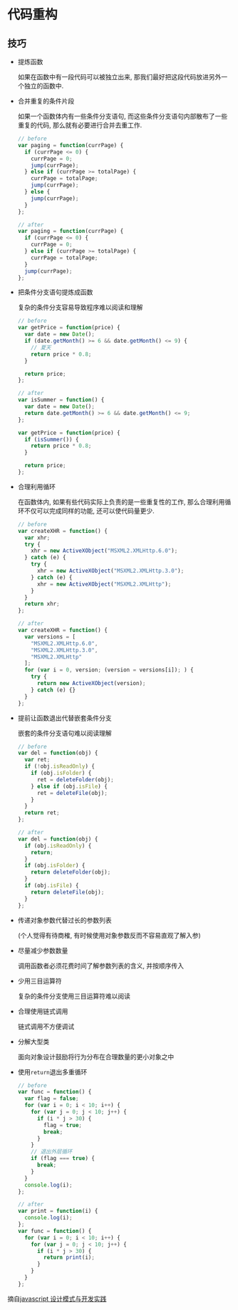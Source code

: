 # 代码重构

## 技巧

- 提炼函数

  如果在函数中有一段代码可以被独立出来, 那我们最好把这段代码放进另外一个独立的函数中.

- 合并重复的条件片段

  如果一个函数体内有一些条件分支语句, 而这些条件分支语句内部散布了一些重复的代码, 那么就有必要进行合并去重工作.

  ```js
  // before
  var paging = function(currPage) {
    if (currPage <= 0) {
      currPage = 0;
      jump(currPage);
    } else if (currPage >= totalPage) {
      currPage = totalPage;
      jump(currPage);
    } else {
      jump(currPage);
    }
  };

  // after
  var paging = function(currPage) {
    if (currPage <= 0) {
      currPage = 0;
    } else if (currPage >= totalPage) {
      currPage = totalPage;
    }
    jump(currPage);
  };
  ```

- 把条件分支语句提炼成函数

  复杂的条件分支容易导致程序难以阅读和理解

  ```js
  // before
  var getPrice = function(price) {
    var date = new Date();
    if (date.getMonth() >= 6 && date.getMonth() <= 9) {
      // 夏天
      return price * 0.8;
    }

    return price;
  };

  // after
  var isSummer = function() {
    var date = new Date();
    return date.getMonth() >= 6 && date.getMonth() <= 9;
  };

  var getPrice = function(price) {
    if (isSummer()) {
      return price * 0.8;
    }

    return price;
  };
  ```

- 合理利用循环

  在函数体内, 如果有些代码实际上负责的是一些重复性的工作, 那么合理利用循环不仅可以完成同样的功能, 还可以使代码量更少.

  ```js
  // before
  var createXHR = function() {
    var xhr;
    try {
      xhr = new ActiveXObject("MSXML2.XMLHttp.6.0");
    } catch (e) {
      try {
        xhr = new ActiveXObject("MSXML2.XMLHttp.3.0");
      } catch (e) {
        xhr = new ActiveXObject("MSXML2.XMLHttp");
      }
    }
    return xhr;
  };

  // after
  var createXHR = function() {
    var versions = [
      "MSXML2.XMLHttp.6.0",
      "MSXML2.XMLHttp.3.0",
      "MSXML2.XMLHttp"
    ];
    for (var i = 0, version; (version = versions[i]); ) {
      try {
        return new ActiveXObject(version);
      } catch (e) {}
    }
  };
  ```

- 提前让函数退出代替嵌套条件分支

  嵌套的条件分支语句难以阅读理解

  ```js
  // before
  var del = function(obj) {
    var ret;
    if (!obj.isReadOnly) {
      if (obj.isFolder) {
        ret = deleteFolder(obj);
      } else if (obj.isFile) {
        ret = deleteFile(obj);
      }
    }
    return ret;
  };

  // after
  var del = function(obj) {
    if (obj.isReadOnly) {
      return;
    }
    if (obj.isFolder) {
      return deleteFolder(obj);
    }
    if (obj.isFile) {
      return deleteFile(obj);
    }
  };
  ```

- 传递对象参数代替过长的参数列表

  (个人觉得有待商榷, 有时候使用对象参数反而不容易直观了解入参)

- 尽量减少参数数量

  调用函数者必须花费时间了解参数列表的含义, 并按顺序传入

- 少用三目运算符

  复杂的条件分支使用三目运算符难以阅读

- 合理使用链式调用

  链式调用不方便调试

- 分解大型类

  面向对象设计鼓励将行为分布在合理数量的更小对象之中

- 使用`return`退出多重循环

  ```js
  // before
  var func = function() {
    var flag = false;
    for (var i = 0; i < 10; i++) {
      for (var j = 0; j < 10; j++) {
        if (i * j > 30) {
          flag = true;
          break;
        }
      }
      // 退出外层循环
      if (flag === true) {
        break;
      }
    }
    console.log(i);
  };

  // after
  var print = function(i) {
    console.log(i);
  };
  var func = function() {
    for (var i = 0; i < 10; i++) {
      for (var j = 0; j < 10; j++) {
        if (i * j > 30) {
          return print(i);
        }
      }
    }
  };
  ```

摘自[javascript 设计模式与开发实践](https://book.douban.com/subject/26382780/)
